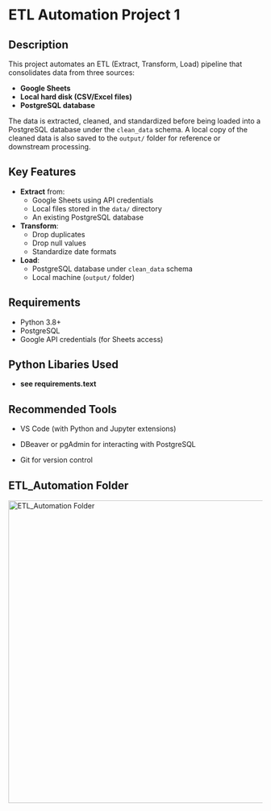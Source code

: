 
<h1> ETL Automation Project 1 </h1>


<h2>Description</h2>
This project automates an ETL (Extract, Transform, Load) pipeline that consolidates data from three sources:

- **Google Sheets**
- **Local hard disk (CSV/Excel files)**
- **PostgreSQL database**


The data is extracted, cleaned, and standardized before being loaded into a PostgreSQL database under the `clean_data` schema. A local copy of the cleaned data is also saved to the `output/` folder for reference or downstream processing.

<h2> Key Features </h2>

- **Extract** from:
  - Google Sheets using API credentials
  - Local files stored in the `data/` directory
  - An existing PostgreSQL database
- **Transform**:
  - Drop duplicates
  - Drop null values
  - Standardize date formats
- **Load**:
  - PostgreSQL database under `clean_data` schema
  - Local machine (`output/` folder)

<h2> Requirements </h2>

- Python 3.8+
- PostgreSQL
- Google API credentials (for Sheets access)

<h2>Python Libaries Used</h2>

- <b>see requirements.text</b>

<h2> Recommended Tools</h2>

- VS Code (with Python and Jupyter extensions)

- DBeaver or pgAdmin for interacting with PostgreSQL

- Git for version control

<h2>ETL_Automation Folder</h2>

<img src="https://i.imgur.com/ExQlYW0.png" alt=" ETL_Automation Folder" width="600"/>


<!--
 ```diff
- text in red
+ text in green
! text in orange
# text in gray
@@ text in purple (and bold)@@
```
--!>
